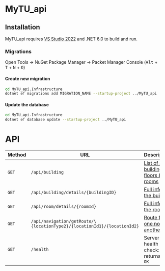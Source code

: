 # MyTU_api

## Installation

MyTU_api requires [VS Studio 2022](https://visualstudio.microsoft.com/vs/) and .NET 6.0 to build and run.

### Migrations
Open Tools -> NuGet Package Manager -> Packet Manager Console (<kbd>Alt</kbd> + <kbd>T</kbd> + <kbd>N</kbd> + <kbd>O</kbd>)

#### Create new migration
```sh
cd MyTU_api.Infrastructure
dotnet ef migrations add MIGRATION_NAME --startup-project ../MyTU_api
```

#### Update the database

```sh
cd MyTU_api.Infrastructure
dotnet ef database update --startup-project ../MyTU_api
```

# API
| Method | URL                                    | Description                                             | Implemented |
|--------|----------------------------------------|---------------------------------------------------------|-------------|
| `GET`  | `/api/building`                        | [List of all buildings, floors & rooms](#list)          | Yes		  |
| `GET`  | `/api/building/details/{buildingID}`   | [Full info fot the building](#list)                     | Yes		  |
| `GET`  | `/api/room/details/{roomId}`           | [Full info fot the room](#list)                         | Yes		  |
| `GET`  | `/api/navigation/getRoute/\{locationType2}/{locationId1}/{locationId2}`           | [Route from one node to another](#list)                         | Yes		  |
| `GET`  | `/health`                              | Server health check: returns 200 `OK`            		| No          |